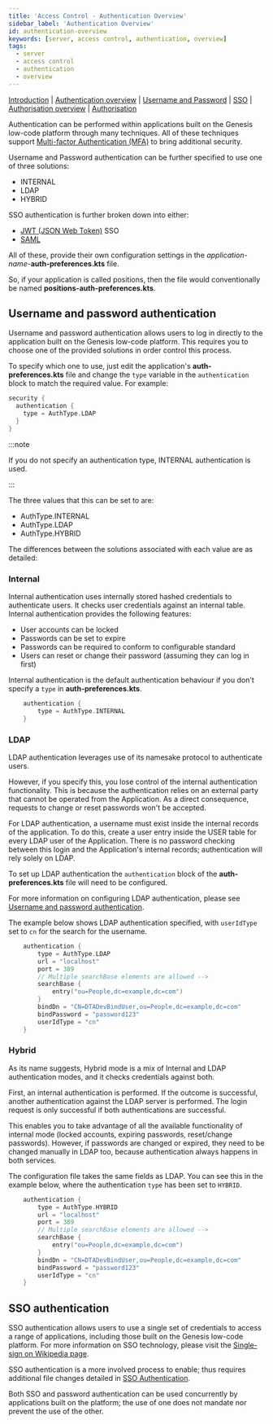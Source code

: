 ```yaml
---
title: 'Access Control - Authentication Overview'
sidebar_label: 'Authentication Overview'
id: authentication-overview
keywords: [server, access control, authentication, overview]
tags:
  - server
  - access control
  - authentication
  - overview
---
```


[Introduction](/server/access-control/introduction)  | [Authentication overview](/server/access-control/authentication-overview) | [Username and Password](/server/access-control/password-authentication) | [SSO](/server/access-control/sso-authentication) | [Authorisation overview](/server/access-control/authorisation-overview) | [Authorisation](/server/access-control/authorisation)

Authentication can be performed within applications built on the Genesis low-code platform through many techniques. All of these techniques support [Multi-factor Authentication (MFA)](https://en.wikipedia.org/wiki/Multi-factor_authentication) to bring additional security.

Username and Password authentication can be further specified to use one of three solutions:

* INTERNAL
* LDAP
* HYBRID

SSO authentication is further broken down into either:

* [JWT (JSON Web Token)](https://jwt.io/introduction) SSO
* [SAML](https://en.wikipedia.org/wiki/Security_Assertion_Markup_Language)

All of these, provide their own configuration settings in the _application-name-_**auth-preferences.kts** file.

So, if your application is called positions, then the file would conventionally be named **positions-auth-preferences.kts**.

## Username and password authentication

Username and password authentication allows users to log in directly to the application built on the Genesis low-code platform. This requires you to choose one of the provided solutions in order control this process.

To specify which one to use, just edit the application's **auth-preferences.kts** file and change the `type` variable in the `authentication` block to match the required value. For example:

```kotlin
security {
  authentication {
    type = AuthType.LDAP
  }
}
```

:::note

If you do not specify an authentication type, INTERNAL authentication is used.

:::

The three values that this can be set to are:

* AuthType.INTERNAL
* AuthType.LDAP
* AuthType.HYBRID

The differences between the solutions associated with each value are as detailed:

### Internal

Internal authentication uses internally stored hashed credentials to authenticate users. It checks user credentials against an internal table. Internal authentication provides the following features:

- User accounts can be locked
- Passwords can be set to expire
- Passwords can be required to conform to configurable standard
- Users can reset or change their password (assuming they can log in first)

Internal authentication is the default authentication behaviour if you don't specify a `type` in **auth-preferences.kts**.

```kotlin
    authentication {
        type = AuthType.INTERNAL
    }
```

### LDAP

LDAP authentication leverages use of its namesake protocol to authenticate users. 

However, if you specify this, you lose control of the internal authentication functionality. This is because the authentication relies on an external party that cannot be operated from the Application. As a direct consequence, requests to change or reset passwords won't be accepted.

For LDAP authentication, a username must exist inside the internal records of the application. To do this, create a user entry inside the USER table for every LDAP user of the Application. There is no password checking between this login and the Application's internal records; authentication will rely solely on LDAP.

To set up LDAP authentication the `authentication` block of the **auth-preferences.kts** file will need to be configured.

For more information on configuring LDAP authentication, please see [Username and password authentication](/server/access-control/password-authentication/#authentication).

The example below shows LDAP authentication specified, with `userIdType` set to `cn` for the search for the username.

```kotlin
    authentication {
        type = AuthType.LDAP
        url = "localhost"
        port = 389
        // Multiple searchBase elements are allowed -->
        searchBase {
            entry("ou=People,dc=example,dc=com")
        }
        bindDn = "CN=DTADevBindUser,ou=People,dc=example,dc=com"
        bindPassword = "password123"
        userIdType = "cn"
    }
```

### Hybrid

As its name suggests, Hybrid mode is a mix of Internal and LDAP authentication modes, and it checks credentials against both.

First, an internal authentication is performed. If the outcome is successful, another authentication against the LDAP server is performed. The login request is only successful if both authentications are successful.

This enables you to take advantage of all the available functionality of internal mode (locked accounts, expiring passwords, reset/change passwords). However, if passwords are changed or expired, they need to be changed manually in LDAP too, because authentication always happens in both services.

The configuration file takes the same fields as LDAP. You can see this in the example below, where the authentication `type` has been set to `HYBRID`.

```kotlin
    authentication {
        type = AuthType.HYBRID
        url = "localhost"
        port = 389
        // Multiple searchBase elements are allowed -->
        searchBase {
            entry("ou=People,dc=example,dc=com")
        }
        bindDn = "CN=DTADevBindUser,ou=People,dc=example,dc=com"
        bindPassword = "password123"
        userIdType = "cn"
    }
```

## SSO authentication

SSO authentication allows users to use a single set of credentials to access a range of applications, including those built on the Genesis low-code platform. For more information on SSO technology, please visit the [Single-sign on Wikipedia page](https://en.wikipedia.org/wiki/Single_sign-on).

SSO authentication is a more involved process to enable; thus requires additional file changes detailed in [SSO Authentication](/server/access-control/SSO-authentication/).

Both SSO and password authentication can be used concurrently by applications built on the platform; the use of one does not mandate nor prevent the use of the other.
